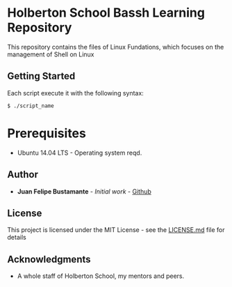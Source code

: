 # Holberton School Bassh Learning Repository
This repository contains the files of Linux Fundations, which focuses on the management of Shell on Linux

## Getting Started
Each script execute it with the following syntax:

```
$ ./script_name
```

# Prerequisites
* Ubuntu 14.04 LTS - Operating system reqd.

## Author

* **Juan Felipe Bustamante** - *Initial work* - [Github](https://github.com/jfbm74)


## License

This project is licensed under the MIT License - see the [LICENSE.md](LICENSE.md) file for details

## Acknowledgments

* A whole staff of Holberton School, my mentors and peers.
